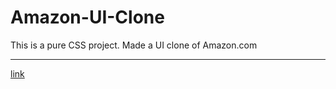 # Amazon-UI-Clone
This is a pure CSS project. Made a UI clone of Amazon.com
<hr>
<a href="https://shivankursharma018.github.io/Amazon-UI-Clone/" target="_blank">link</a>
